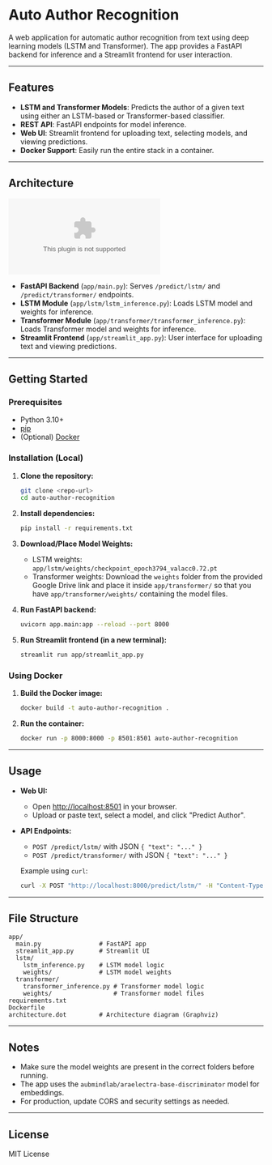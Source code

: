 # Auto Author Recognition

A web application for automatic author recognition from text using deep learning models (LSTM and Transformer). The app provides a FastAPI backend for inference and a Streamlit frontend for user interaction.

---

## Features

- **LSTM and Transformer Models**: Predicts the author of a given text using either an LSTM-based or Transformer-based classifier.
- **REST API**: FastAPI endpoints for model inference.
- **Web UI**: Streamlit frontend for uploading text, selecting models, and viewing predictions.
- **Docker Support**: Easily run the entire stack in a container.

---

## Architecture

![Architecture Diagram](architecture.dot)

- **FastAPI Backend** (`app/main.py`): Serves `/predict/lstm/` and `/predict/transformer/` endpoints.
- **LSTM Module** (`app/lstm/lstm_inference.py`): Loads LSTM model and weights for inference.
- **Transformer Module** (`app/transformer/transformer_inference.py`): Loads Transformer model and weights for inference.
- **Streamlit Frontend** (`app/streamlit_app.py`): User interface for uploading text and viewing predictions.

---

## Getting Started

### Prerequisites
- Python 3.10+
- [pip](https://pip.pypa.io/en/stable/)
- (Optional) [Docker](https://www.docker.com/)

### Installation (Local)

1. **Clone the repository:**
   ```bash
   git clone <repo-url>
   cd auto-author-recognition
   ```
2. **Install dependencies:**
   ```bash
   pip install -r requirements.txt
   ```
3. **Download/Place Model Weights:**
   - LSTM weights: `app/lstm/weights/checkpoint_epoch3794_valacc0.72.pt`
   - Transformer weights: Download the `weights` folder from the provided Google Drive link and place it inside `app/transformer/` so that you have `app/transformer/weights/` containing the model files.

4. **Run FastAPI backend:**
   ```bash
   uvicorn app.main:app --reload --port 8000
   ```
5. **Run Streamlit frontend (in a new terminal):**
   ```bash
   streamlit run app/streamlit_app.py
   ```

### Using Docker

1. **Build the Docker image:**
   ```bash
   docker build -t auto-author-recognition .
   ```
2. **Run the container:**
   ```bash
   docker run -p 8000:8000 -p 8501:8501 auto-author-recognition
   ```

---

## Usage

- **Web UI:**
  - Open [http://localhost:8501](http://localhost:8501) in your browser.
  - Upload or paste text, select a model, and click "Predict Author".

- **API Endpoints:**
  - `POST /predict/lstm/` with JSON `{ "text": "..." }`
  - `POST /predict/transformer/` with JSON `{ "text": "..." }`

  Example using `curl`:
  ```bash
  curl -X POST "http://localhost:8000/predict/lstm/" -H "Content-Type: application/json" -d '{"text": "your text here"}'
  ```

---

## File Structure

```
app/
  main.py                # FastAPI app
  streamlit_app.py       # Streamlit UI
  lstm/
    lstm_inference.py    # LSTM model logic
    weights/             # LSTM model weights
  transformer/
    transformer_inference.py # Transformer model logic
    weights/                 # Transformer model files
requirements.txt
Dockerfile
architecture.dot         # Architecture diagram (Graphviz)
```

---

## Notes
- Make sure the model weights are present in the correct folders before running.
- The app uses the `aubmindlab/araelectra-base-discriminator` model for embeddings.
- For production, update CORS and security settings as needed.

---

## License
MIT License

